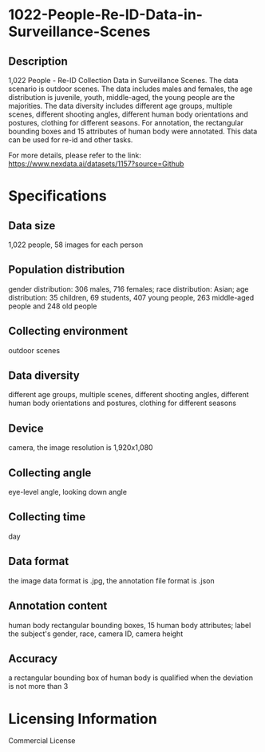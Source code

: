 # 1022-People-Re-ID-Data-in-Surveillance-Scenes

## Description
1,022 People - Re-ID Collection Data in Surveillance Scenes. The data scenario is outdoor scenes. The data includes males and females, the age distribution is juvenile, youth, middle-aged, the young people are the majorities. The data diversity includes different age groups, multiple scenes, different shooting angles, different human body orientations and postures, clothing for different seasons. For annotation, the rectangular bounding boxes and 15 attributes of human body were annotated. This data can be used for re-id and other tasks.

For more details, please refer to the link: https://www.nexdata.ai/datasets/1157?source=Github


# Specifications
## Data size
1,022 people, 58 images for each person
## Population distribution
gender distribution: 306 males, 716 females; race distribution: Asian; age distribution: 35 children, 69 students, 407 young people, 263 middle-aged people and 248 old people
## Collecting environment
outdoor scenes
## Data diversity
different age groups, multiple scenes, different shooting angles, different human body orientations and postures, clothing for different seasons
## Device
camera, the image resolution is 1,920x1,080
## Collecting angle
eye-level angle, looking down angle
## Collecting time
day
## Data format
the image data format is .jpg, the annotation file format is .json
## Annotation content
human body rectangular bounding boxes, 15 human body attributes; label the subject's gender, race, camera ID, camera height
## Accuracy
a rectangular bounding box of human body is qualified when the deviation is not more than 3
# Licensing Information
Commercial License

